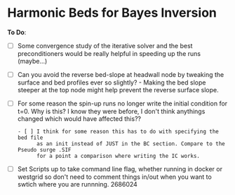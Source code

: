 # Harmonic Beds for Bayes Inversion


__To Do__:

  - [ ] Some convergence study of the iterative solver and the best preconditioners
        would be really helpful in speeding up the runs (maybe...)

  - [ ] Can you avoid the reverse bed-slope at headwall node by tweaking the
        surface and bed profiles ever so slightly?
        - Making the bed slope steeper at the top node might help prevent the
          reverse surface slope.

  - [ ] For some reason the spin-up runs no longer write the initial condition
        for t=0. Why is this? I know they were before, I don't think anythings
        changed which would have affected this??   

        - [ ] I think for some reason this has to do with specifying the bed file
              as an init instead of JUST in the BC section. Compare to the Pseudo surge .SIF
              for a point a comparison where writing the IC works.

  - [ ] Set Scripts up to take command line flag, whether running in docker or
        westgrid so don't need to comment things in/out when you want to swtich
        where you are runnning.
        2686024
